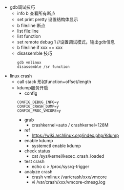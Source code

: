 - gdb调试技巧
	- info b 查看所有断点
	- set print pretty 设置结构体显示
	- b file:line 断点
	- list file:line
	- list function
	- set remote debug 1 //设置调试模式，输出gdb信息
	- b file:line if xxx == xxx
    - disassemble 技巧
    	```
		gdb vmlinux
  		disassemble /sr function
		```
- linux crash
	- call stack 形如function+offset/length
	- kdump服务开启
    	- config
		```
		CONFIG_DEBUG_INFO=y
		CONFIG_CRASH_DUMP=y
		CONFIG_PROC_VMCORE=y
		```
		- grub
    		- crashkernel=auto / crashkernel=128M
    	- ref
        	- https://wiki.archlinux.org/index.php/Kdump
    	- enable kdump
        	- systemctl enable kdump
    	- check status 
        	- cat /sys/kernel/kexec_crash_loaded
      	- test crash
        	- echo c > /proc/sysrq-trigger
      	- analyze crash
        	- crash vmlinux /var/crash/xxx/vmcore
        	- vi /var/crash/xxx/vmcore-dmesg.log